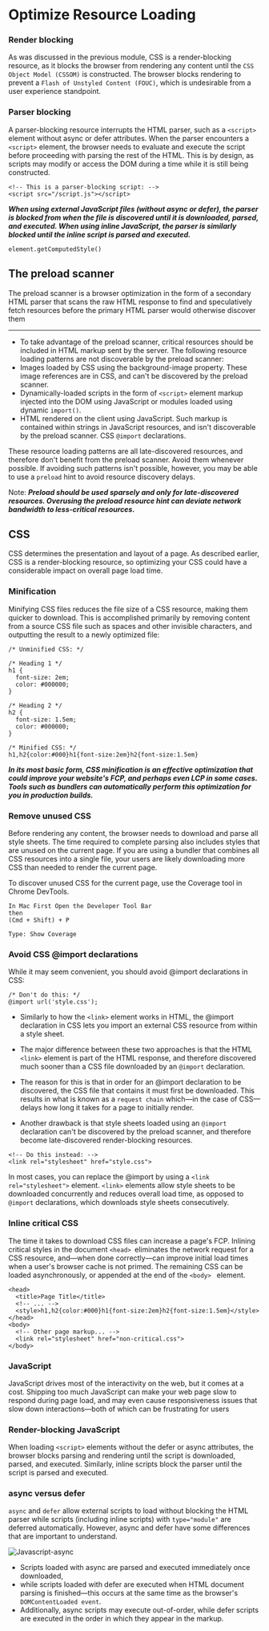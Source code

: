 # Optimize Resource Loading

### Render blocking
As was discussed in the previous module, CSS is a render-blocking resource, as it blocks the browser from rendering any content until the ```CSS Object Model (CSSOM)``` is constructed. The browser blocks rendering to prevent a ```Flash of Unstyled Content (FOUC)```, which is undesirable from a user experience standpoint.

### Parser blocking
A parser-blocking resource interrupts the HTML parser, such as a ```<script>``` element without async or defer attributes. When the parser encounters a ```<script>``` element, the browser needs to evaluate and execute the script before proceeding with parsing the rest of the HTML. 
This is by design, as scripts may modify or access the DOM during a time while it is still being constructed.

```
<!-- This is a parser-blocking script: -->
<script src="/script.js"></script>
```

***When using external JavaScript files (without async or defer), the parser is blocked from when the file is discovered until it is downloaded, parsed, and executed. When using inline JavaScript, the parser is similarly blocked until the inline script is parsed and executed.***

```
element.getComputedStyle()
```


## The preload scanner

The preload scanner is a browser optimization in the form of a secondary HTML parser that scans the raw HTML response to find and speculatively fetch resources before the primary HTML parser would otherwise discover them

---
- To take advantage of the preload scanner, critical resources should be included in HTML markup sent by the server. The following resource loading patterns are not discoverable by the preload scanner:
- Images loaded by CSS using the background-image property. These image references are in CSS, and can't be discovered by the preload scanner.
- Dynamically-loaded scripts in the form of ```<script>``` element markup injected into the DOM using JavaScript or modules loaded using dynamic ```import()```.
- HTML rendered on the client using JavaScript. Such markup is contained within strings in JavaScript resources, and isn't discoverable by the preload scanner.
CSS ```@import``` declarations.


These resource loading patterns are all late-discovered resources, and therefore don't benefit from the preload scanner. Avoid them whenever possible. If avoiding such patterns isn't possible, however, you may be able to use a ```preload``` hint to avoid resource discovery delays.

Note: 
***Preload should be used sparsely and only for late-discovered resources. Overusing the preload resource hint can deviate network bandwidth to less-critical resources.***




## CSS
CSS determines the presentation and layout of a page. As described earlier, CSS is a render-blocking resource, so optimizing your CSS could have a considerable impact on overall page load time.

### Minification
Minifying CSS files reduces the file size of a CSS resource, making them quicker to download. This is accomplished primarily by removing content from a source CSS file such as spaces and other invisible characters, and outputting the result to a newly optimized file:

```
/* Unminified CSS: */

/* Heading 1 */
h1 {
  font-size: 2em;
  color: #000000;
}

/* Heading 2 */
h2 {
  font-size: 1.5em;
  color: #000000;
}
```


```
/* Minified CSS: */
h1,h2{color:#000}h1{font-size:2em}h2{font-size:1.5em}
```


***In its most basic form, CSS minification is an effective optimization that could improve your website's FCP, and perhaps even LCP in some cases. Tools such as bundlers can automatically perform this optimization for you in production builds.***


### Remove unused CSS
Before rendering any content, the browser needs to download and parse all style sheets. The time required to complete parsing also includes styles that are unused on the current page. If you are using a bundler that combines all CSS resources into a single file, your users are likely downloading more CSS than needed to render the current page.


To discover unused CSS for the current page, use the Coverage tool in Chrome DevTools.

```
In Mac First Open the Developer Tool Bar
then 
(Cmd + Shift) + P

Type: Show Coverage
```

### Avoid CSS @import declarations
While it may seem convenient, you should avoid @import declarations in CSS:

```
/* Don't do this: */
@import url('style.css');
```

- Similarly to how the ```<link>``` element works in HTML, the @import declaration in CSS lets you import an external CSS resource from within a style sheet. 
- The major difference between these two approaches is that the HTML ```<link>``` element is part of the HTML response, and therefore discovered much sooner than a CSS file downloaded by an ```@import``` declaration.


- The reason for this is that in order for an @import declaration to be discovered, the CSS file that contains it must first be downloaded. This results in what is known as a ```request chain``` which—in the case of CSS—delays how long it takes for a page to initially render. 
- Another drawback is that style sheets loaded using an ```@import``` declaration can't be discovered by the preload scanner, and therefore become late-discovered render-blocking resources.


```
<!-- Do this instead: -->
<link rel="stylesheet" href="style.css">
```

In most cases, you can replace the @import by using a ```<link rel="stylesheet">``` element. ```<link>``` elements allow style sheets to be downloaded concurrently and reduces overall load time, as opposed to ```@import``` declarations, which downloads style sheets consecutively.


### Inline critical CSS
The time it takes to download CSS files can increase a page's FCP. Inlining critical styles in the document ```<head> ```eliminates the network request for a CSS resource, and—when done correctly—can improve initial load times when a user's browser cache is not primed. The remaining CSS can be loaded asynchronously, or appended at the end of the ```<body> ``` element.

```
<head>
  <title>Page Title</title>
  <!-- ... -->
  <style>h1,h2{color:#000}h1{font-size:2em}h2{font-size:1.5em}</style>
</head>
<body>
  <!-- Other page markup... -->
  <link rel="stylesheet" href="non-critical.css">
</body>
```


### JavaScript
JavaScript drives most of the interactivity on the web, but it comes at a cost. Shipping too much JavaScript can make your web page slow to respond during page load, and may even cause responsiveness issues that slow down interactions—both of which can be frustrating for users


### Render-blocking JavaScript
When loading ```<script>``` elements without the defer or async attributes, the browser blocks parsing and rendering until the script is downloaded, parsed, and executed. Similarly, inline scripts block the parser until the script is parsed and executed.

### async versus defer
```async``` and ```defer``` allow external scripts to load without blocking the HTML parser while scripts (including inline scripts) with ```type="module"``` are deferred automatically. However, async and defer have some differences that are important to understand.

![Javascript-async](image-1.png)

- Scripts loaded with async are parsed and executed immediately once downloaded, 
- while scripts loaded with defer are executed when HTML document parsing is finished—this occurs at the same time as the browser's ```DOMContentLoaded event```. 
- Additionally, async scripts may execute out-of-order, while defer scripts are executed in the order in which they appear in the markup.

